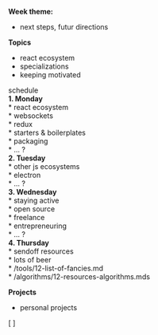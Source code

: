 **Week theme:**  
  * next steps, futur directions  
  
**Topics**  
  * react ecosystem  
  * specializations  
  * keeping motivated  
  
schedule  
  **1. Monday**  
    * react ecosystem  
      * websockets  
      * redux  
      * starters & boilerplates  
      * packaging  
      * ... ?  
  **2. Tuesday**  
    * other js ecosystems  
      * electron  
      * ... ?  
  **3. Wednesday**  
    * staying active  
      * open source  
      * freelance  
      * entrepreneuring  
      * ... ?  
  **4. Thursday**  
    * sendoff resources  
      * lots of beer  
      * /tools/12-list-of-fancies.md  
      * /algorithms/12-resources-algorithms.mds  
  
**Projects**  
  * personal projects  


[  ]